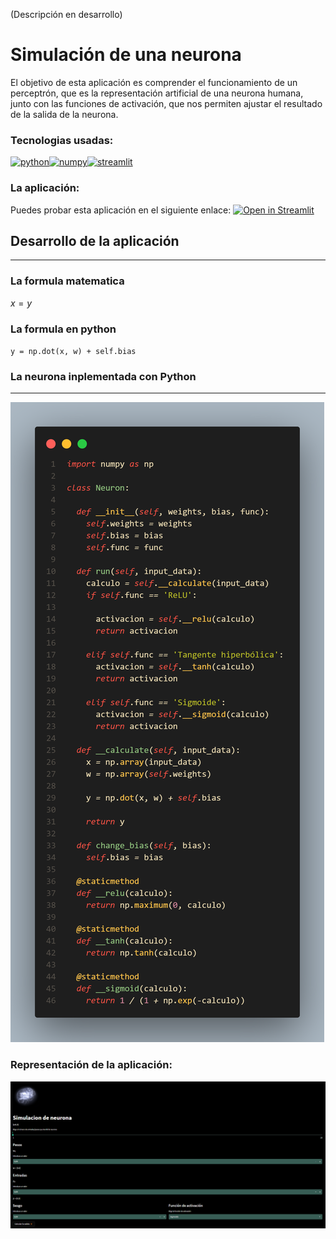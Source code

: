 (Descripción en desarrollo)

# Simulación de una neurona
El objetivo de esta aplicación es comprender el funcionamiento de un perceptrón, que es la representación artificial de una neurona humana, junto con las funciones de activación, que nos permiten ajustar el resultado de la salida de la neurona.

### Tecnologias usadas:

[![python](https://img.shields.io/badge/python-black?style=for-the-badge&logo=python&logoColor=#3776AB&labelColor=101010)]()[![numpy](https://img.shields.io/badge/numpy-black?style=for-the-badge&logo=numpy&logoColor=#013243&labelColor=101010)]()[![streamlit](https://img.shields.io/badge/streamlit-black?style=for-the-badge&logo=Streamlit&logoColor=#FF4B4B&labelColor=101010)]()

### La aplicación:
Puedes probar esta aplicación en el siguiente enlace: [![Open in Streamlit](https://static.streamlit.io/badges/streamlit_badge_black_white.svg)](https://legodark-neuron-simulation-neuron-simulation-21esho.streamlit.app)

## Desarrollo de la aplicación
---

### La formula matematica
$x = y$

### La formula en python

`y = np.dot(x, w) + self.bias`

### La neurona inplementada con Python
---

![](images/code.png)

### Representación de la aplicación:

![Ejemplo Aplicación](images/aplication.png)
